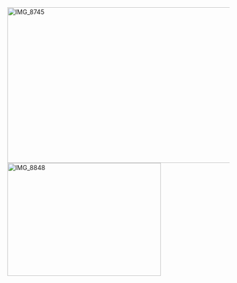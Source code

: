 <img width="538" height="353" alt="IMG_8745" src="https://github.com/user-attachments/assets/53dece1f-6685-4b74-a492-c1f318345747" />
<img width="348" height="256" alt="IMG_8848" src="https://github.com/user-attachments/assets/cd8009e1-6486-41a8-b0dc-e422067c36ef" />

